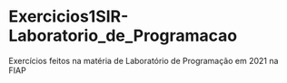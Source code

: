 # Exercicios1SIR-Laboratorio_de_Programacao
Exercícios feitos na matéria de Laboratório de Programação em 2021 na FIAP
